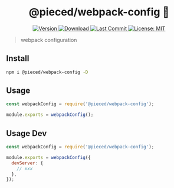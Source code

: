 <h1 align="center">@pieced/webpack-config 👋</h1>
<p align="center">
  <a href="https://www.npmjs.com/package/@pieced/webpack-config" target="_blank">
    <img alt="Version" src="https://img.shields.io/npm/v/@pieced/webpack-config.svg">
  </a>
  <a href="https://www.npmjs.com/package/@pieced/webpack-config" target="_blank">
    <img alt="Download" src="https://img.shields.io/npm/dm/@pieced/webpack-config.svg?color=blue" />
  </a>
  <a href="https://www.npmjs.com/package/@pieced/webpack-config" target="_blank">
  <img alt="Last Commit" src="https://img.shields.io/github/last-commit/pieced-team/babel-plugin-auto-css-modules">
  </a>
  <a href="https://www.npmjs.com/package/@pieced/webpack-config" target="_blank">
    <img alt="License: MIT" src="https://img.shields.io/npm/l/@pieced/webpack-config" />
  </a>
</p>

> webpack configuration

## Install

```sh
npm i @pieced/webpack-config -D
```

## Usage

```js
const webpackConfig = require('@pieced/webpack-config');

module.exports = webpackConfig();
```

## Usage Dev

```js
const webpackConfig = require('@pieced/webpack-config');

module.exports = webpackConfig({
  devServer: {
    // xxx
  },
});
```
